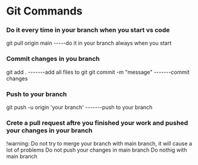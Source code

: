 # Git Commands
### Do it every time in your branch when you start vs code
git pull origin main -----do it in your branch always when you start 

### Commit changes in you branch
git add . -------add all files to git 
git commit -m "message" -------commit changes 

### Push to your branch
git push -u origin 'your branch' -------push to your branch

### Crete a pull request aftre you finished your work and pushed your changes in your branch

!warning: Do not try to merge your branch with main branch, it will cause a lot of problems
          Do not push your changes in main branch
          Do nothig with main branch